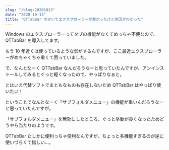 ```yaml
---
slug: "/blog/20201013"
date: "2020-10-13"
title: "QTTabBar のせいでエクスプローラーが重かったけど原因がわかった"
---
```


Windows のエクスプローラーってタブの機能がなくてめっちゃ不便なので、QTTabBar を導入してます。

もう 10 年近くは使っているような気がするんですが、ここ最近エクスプローラーがめちゃくちゃ重くて困っていました。

で、なんとなーく QTTabBar なんだろうなーと思っていたんですが、アンインストールしてみるとぐっと軽くなったので、やっぱりなぁと。

とはいえ代替ソフトでまともなものも存在しないため QTTabBar はやっぱり使いたい！

ということでなんとなーく「サブフォルダメニュー」の機能が重いんだろうなーと思っていたんですが。

「サブフォルダメニュー」を無効にしたところ、ぐっと挙動が良くなったためどうやら当たりのようです。

QTTabBar たしかに便利っちゃ便利なんですが、ちょっと多機能すぎるのが逆に使いづらくて惜しい…。
